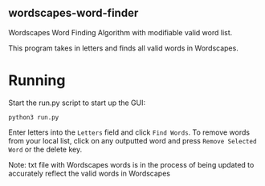 ## wordscapes-word-finder
Wordscapes Word Finding Algorithm with modifiable valid word list. 

This program takes in letters and finds all valid words in Wordscapes.

# Running
Start the run.py script to start up the GUI:
```
python3 run.py
```
Enter letters into the ``Letters`` field and click ``Find Words``.
To remove words from your local list, click on any outputted word and press ``Remove Selected Word`` or the delete key.

Note: txt file with Wordscapes words is in the process of being updated to accurately reflect the valid words in Wordscapes  
